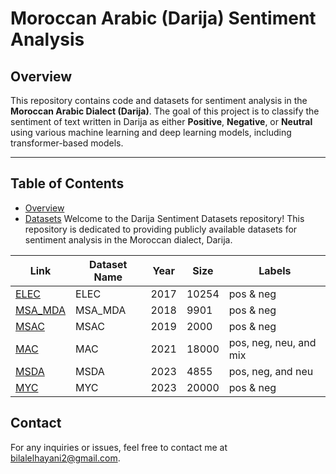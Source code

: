 # Moroccan Arabic (Darija) Sentiment Analysis

## Overview

This repository contains code and datasets for sentiment analysis in the **Moroccan Arabic Dialect (Darija)**. The goal of this project is to classify the sentiment of text written in Darija as either **Positive**, **Negative**, or **Neutral** using various machine learning and deep learning models, including transformer-based models.

---

## Table of Contents

- [Overview](#overview)
- [Datasets](#datasets)
Welcome to the Darija Sentiment Datasets repository! This repository is dedicated to providing publicly available datasets for sentiment analysis in the Moroccan dialect, Darija.

| Link | Dataset  Name | Year | Size  | Labels              |
|-----------|-----------|------|-------|---------------------|
| [ELEC]([[https://example.com/elec-dataset](https://github.com/sentiprojects/ElecMorocco2016/)](https://github.com/sentiprojects/ElecMorocco2016/))  | ELEC      | 2017 | 10254 | pos & neg           |
| [MSA_MDA]([[https://example.com/msa-mda-dataset](https://github.com/sentiprojects/MSA_MDA_comments)](https://github.com/sentiprojects/MSA_MDA_comments))  | MSA_MDA   | 2018 | 9901  | pos & neg           |
| [MSAC]([[https://example.com/msac-dataset](https://github.com/ososs/Arabic-Sentiment-Analysis-corpus)](https://github.com/ososs/Arabic-Sentiment-Analysis-corpus))  | MSAC      | 2019 | 2000  | pos & neg           |
| [MAC]([[https://example.com/mac-dataset](https://github.com/LeMGarouani/MAC)](https://github.com/LeMGarouani/MAC))  | MAC       | 2021 | 18000 | pos, neg, neu, and mix |
| [MSDA]([[https://example.com/msda-dataset](https://cc.um6p.ma/cc_datasets)](https://cc.um6p.ma/cc_datasets))  | MSDA      | 2023 | 4855  | pos, neg, and neu   |
| [MYC]([https://github.com/MouadJb/MYC](https://github.com/MouadJb/MYC))  | MYC       | 2023 | 20000 | pos & neg           |

## Contact

For any inquiries or issues, feel free to contact me at [bilalelhayani2@gmail.com](mailto:bilalelhayani2@gmail.com).
